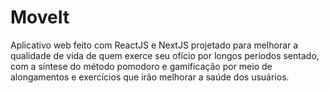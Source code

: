 # MoveIt
 Aplicativo web feito com ReactJS e NextJS projetado para melhorar a qualidade de vida de quem exerce seu ofício por longos períodos sentado, com a síntese do método pomodoro e gamificação por meio de alongamentos e exercícios que irão melhorar a saúde dos usuários.
